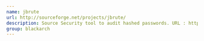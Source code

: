 ```yaml
---
name: jbrute
url: http://sourceforge.net/projects/jbrute/
description: Source Security tool to audit hashed passwords. URL : http://sourceforge.net/projects/jbrute/ Groups : blackarch blackarch-cracker
group: blackarch
---
```

